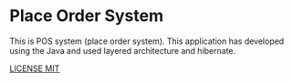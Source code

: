 # Place Order System

This is POS system (place order system). This application has developed using the 
Java and used layered architecture and hibernate.

[LICENSE MIT](LICENSE) 